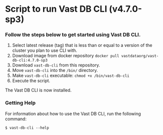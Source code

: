 # Script to run Vast DB CLI (v4.7.0-sp3)

### Follow the steps below to get started using Vast DB CLI.

1. Select latest release (tag) that is less than or equal to a version of the cluster you plan to use CLI with.
2. Download image from docker repository `docker pull vastdataorg/vast-db-cli:4.7.0-sp3`
3. Download `vast-db-cli` from this repository.
4. Move `vast-db-cli` into the `/bin/` directory.
5. Make `vast-db-cli` executable: `chmod +x /bin/vast-db-cli`
6. Execute the script.

The Vast DB CLI is now installed.

### Getting Help
For information about how to use the Vast DB CLI, run the following command:

```shell
$ vast-db-cli --help
```
